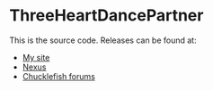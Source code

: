 ﻿# ThreeHeartDancePartner
This is the source code. Releases can be found at:
* [My site](http://spacechase0.com/mods/stardew-valley/three-heart-dance-partner/)
* [Nexus](http://www.nexusmods.com/stardewvalley/mods/500/)
* [Chucklefish forums](http://community.playstarbound.com/resources/three-heart-flower-festival-dance-partners.3767/)
